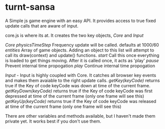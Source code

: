 turnt-sansa
===========

A Simple js game engine with an easy API. It provides access to true fixed update calls that are aware of input.

core.js is where its at. It creates the two key objects, *Core* and *Input*

*Core*
  *physicsTimeStep*
    Frequency update will be called. defaults at 1000/60
  *entities*
    Array of game objects. Adding an object to this list will attempt to call its draw(context) and update() functions.
  *start*
    Call this once everything is loaded to get things moving. After it is called once, it acts as 'play'
  *pause*
    Prevent internal time propogation
  *play*
    Continue internal time propogation

*Input* - Input is highly coupled with Core. It catches all browser key events and makes them avaiable to the right update calls.
  *getKey(*keyCode*)*
    returns true if the Key of code keyCode was down at time of the current frame.
  *getKeyDown(*keyCode*)*
    returns true if the Key of code keyCode was first depressed at time of the current frame (only one frame will see this)
  *getKeyUp(*keyCode*)*
    returns true if the Key of code keyCode was released at time of the current frame (only one frame will see this)

There are other variables and methods available, but I haven't made them private yet. It works best if you don't use them.
